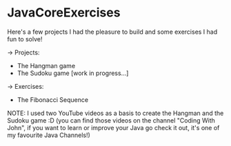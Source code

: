 # JavaCoreExercises
Here's a few projects I had the pleasure to build and some exercises I had fun to solve!

-> Projects:
   - The Hangman game
   - The Sudoku game [work in progress...]
   
   
-> Exercises:
   - The Fibonacci Sequence

NOTE: 
I used two YouTube videos as a basis to create the Hangman and the Sudoku game :D (you can find those videos on the channel "Coding With John", if you want to learn or improve your Java go check it out, it's one of my favourite Java Channels!)
